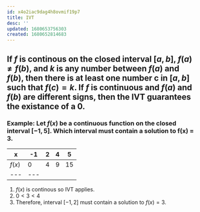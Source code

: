 ```yaml
---
id: x4o2iac9dag4h8ovmif19p7
title: IVT
desc: ''
updated: 1680653756303
created: 1680652814683
---
```

## If $f$ is continous on the closed interval $[a,b]$, $f(a) \neq f(b)$, and $k$ is any number between $f(a)$ and $f(b)$, then there is at least one number c in $[a,b]$ such that $f(c)=k$. If $f$ is continuous and $f(a)$ and $f(b)$ are different signs, then the IVT guarantees the existance of a 0.

### Example: Let $f(x)$ be a continuous function on the closed interval $[-1,5]$. Which interval must contain a solution to f(x) = 3.
x | -1 | 2 | 4 | 5
--- | --- | --- | --- | ---
$f(x)$ | 0 | 4 |9 | 15
--- | ---
 1. $f(x)$ is continous so IVT applies.
 2. $0 < 3 < 4$
 3. Therefore, interval $[-1, 2]$ must contain a solution to $f(x) = 3$.